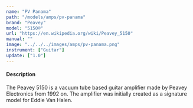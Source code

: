 ```yaml
---
name: "PV Panama"
path: "/models/amps/pv-panama"
brand: "Peavey"
model: "5150®"
url: "https://en.wikipedia.org/wiki/Peavey_5150"
manual: ""
image: "../../../images/amps/pv-panama.png"
instrument: ["Guitar"]
update: ["1.0"]
---
```

#### Description
The Peavey 5150 is a vacuum tube based guitar amplifier made by Peavey Electronics from 1992 on. The amplifier was initially created as a signature model for Eddie Van Halen.